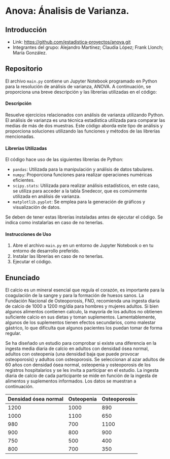 # Anova: Ánalisis de Varianza.

## Introducción
- Link: https://github.com/estadistica-proyectos/anova.git
- Integrantes del grupo: Alejandro Martínez; Claudia López; Frank Llonch; María González.

## Repositorio
El archivo `main.py` contiene un Jupyter Notebook programado en Python para la resolución de análisis de varianza, ANOVA. A continuación, se proporciona una breve descripción y las librerías utilizadas en el código:

#### **Descripción**
Resuelve ejercicios relacionados con análisis de varianza utilizando Python. El análisis de varianza es una técnica estadística utilizada para comparar las medias de más de dos muestras. Este código aborda este tipo de análisis y proporciona soluciones utilizando las funciones y métodos de las librerías mencionadas.

#### **Librerías Utilizadas**
El código hace uso de las siguientes librerías de Python:

- `pandas`: Utilizada para la manipulación y análisis de datos tabulares.
- `numpy`: Proporciona funciones para realizar operaciones numéricas eficientes.
- `scipy.stats`: Utilizada para realizar análisis estadísticos, en este caso, se utiliza para acceder a la tabla Snedecor, que es comúnmente utilizada en análisis de varianza.
- `matplotlib.pyplot`: Se emplea para la generación de gráficos y visualización de datos.

Se deben de tener estas librerías instaladas antes de ejecutar el código. Se indica como instalarlas en caso de no tenerlas.

#### **Instrucciones de Uso**
1. Abre el archivo `main.py` en un entorno de Jupyter Notebook o en tu entorno de desarrollo preferido.
2. Instalar las librerías en caso de no tenerlas.
3. Ejecutar el código.

## Enunciado
El calcio es un mineral esencial que regula el corazón, es importante para la coagulación de la sangre y para la formación de huesos sanos. La Fundación Nacional de Osteoporosis, FNO, recomienda una ingesta diaria de calcio de 1000 a 1200 mg/día para hombres y mujeres adultos. Si bien algunos alimentos contienen calculo, la mayoría de los adultos no obtienen suficiente calcio en sus dietas y toman suplementos. Lamentablemente, algunos de los suplementos tienen efectos secundarios, como malestar gástrico, lo que dificulta que algunos pacientes los puedan tomar de forma regular. </br>

Se ha diseñado un estudio para comprobar si existe una diferencia en la ingesta media diaria de calcio en adultos con densidad ósea normal, adultos con osteopenia (una densidad baja que puede provocar osteoporosis) y adultos con osteoporosis. Se seleccionan al azar adultos de 60 años con densidad ósea normal, osteopenia y osteoporosis de los registros hospitalarios y se les invita a participar en el estudio. La ingesta diaria de calcio de cada participante se mide en función de la ingesta de alimentos y suplementos informados. Los datos se muestran a continuación.

| Densidad ósea normal | Osteopenia | Osteoporosis |
|-----------------------|------------ |--------------|
| 1200                  |1000         | 890          |
| 1000                  |1100         | 650          |
| 980                   |700          | 1100         |
| 900                   |800          | 900          |
| 750                   |500          | 400          |
| 800                   |700          | 350          |

